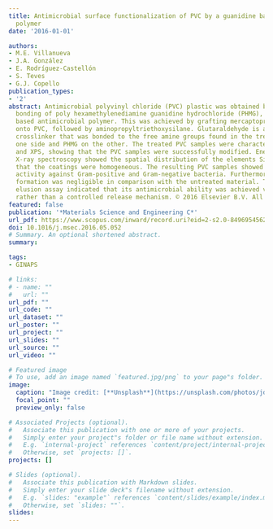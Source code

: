 ```yaml
---
title: Antimicrobial surface functionalization of PVC by a guanidine based antimicrobial
  polymer
date: '2016-01-01'

authors:
- M.E. Villanueva
- J.A. González
- E. Rodríguez-Castellón
- S. Teves
- G.J. Copello
publication_types:
- '2'
abstract: Antimicrobial polyvinyl chloride (PVC) plastic was obtained by covalent
  bonding of poly hexamethylenediamine guanidine hydrochloride (PHMG), a guanidine
  based antimicrobial polymer. This was achieved by grafting mercaptopropyltrimethoxysilane
  onto PVC, followed by aminopropyltriethoxysilane. Glutaraldehyde is a bifunctional
  crosslinker that was bonded to the free amine groups found in the treated PVC on
  one side and PHMG on the other. The treated PVC samples were characterized by FT-IR
  and XPS, showing that the PVC samples were successfully modified. Energy Dispersive
  X-ray spectroscopy showed the spatial distribution of the elements Si and S, indicating
  that the coatings were homogeneous. The resulting PVC samples showed high antimicrobial
  activity against Gram-positive and Gram-negative bacteria. Furthermore, the biofilm
  formation was negligible in comparison with the untreated material. The coating
  elusion assay indicated that its antimicrobial ability was achieved via direct contact
  rather than a controlled release mechanism. © 2016 Elsevier B.V. All rights reserved.
featured: false
publication: '*Materials Science and Engineering C*'
url_pdf: https://www.scopus.com/inward/record.uri?eid=2-s2.0-84969545620&doi=10.1016%2fj.msec.2016.05.052&partnerID=40&md5=c089f224372baf55e95f66c0a46820e1
doi: 10.1016/j.msec.2016.05.052
# Summary. An optional shortened abstract.
summary: 

tags:
- GINAPS

# links:
# - name: ""
#   url: ""
url_pdf: ""
url_code: ""
url_dataset: ""
url_poster: ""
url_project: ""
url_slides: ""
url_source: ""
url_video: ""

# Featured image
# To use, add an image named `featured.jpg/png` to your page"s folder. 
image:
  caption: "Image credit: [**Unsplash**](https://unsplash.com/photos/jdD8gXaTZsc)"
  focal_point: ""
  preview_only: false

# Associated Projects (optional).
#   Associate this publication with one or more of your projects.
#   Simply enter your project"s folder or file name without extension.
#   E.g. `internal-project` references `content/project/internal-project/index.md`.
#   Otherwise, set `projects: []`.
projects: []

# Slides (optional).
#   Associate this publication with Markdown slides.
#   Simply enter your slide deck"s filename without extension.
#   E.g. `slides: "example"` references `content/slides/example/index.md`.
#   Otherwise, set `slides: ""`.
slides:
---
```


